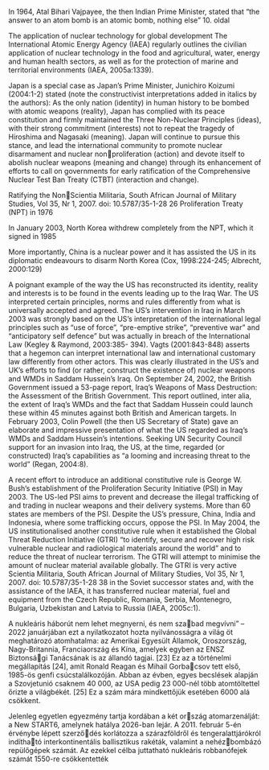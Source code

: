 In 1964, Atal Bihari Vajpayee, the then Indian Prime Minister, stated that “the answer to an atom bomb is an atomic bomb, nothing else”
10. oldal

The application of nuclear technology for global development The International Atomic Energy Agency (IAEA) regularly outlines the civilian application of nuclear technology in the food and agricultural, water, energy and human health sectors, as well as for the protection of marine and territorial environments (IAEA, 2005a:1339).

Japan is a special case as Japan’s Prime Minister, Junichiro Koizumi (2004:1-2) stated (note the constructivist interpretations added in italics by the authors): As the only nation (identity) in human history to be bombed with atomic weapons (reality), Japan has complied with its peace constitution and firmly maintained the Three Non-Nuclear Principles (ideas), with their strong commitment (interests) not to repeat the tragedy of Hiroshima and Nagasaki (meaning). Japan will continue to pursue this stance, and lead the international community to promote nuclear disarmament and nuclear nonproliferation (action) and devote itself to abolish nuclear weapons (meaning and change) through its enhancement of efforts to call on governments for early ratification of the Comprehensive Nuclear Test Ban Treaty (CTBT) (interaction and change).

Ratifying the NonScientia Militaria, South African Journal of Military Studies, Vol 35, Nr 1, 2007. doi: 10.5787/35-1-28 26 Proliferation Treaty (NPT) in 1976


In January 2003, North Korea withdrew completely from the NPT, which it signed in 1985

More importantly, China is a nuclear power and it has assisted the US in its diplomatic endeavours to disarm North Korea (Cox, 1998:224-245; Albrecht, 2000:129)


A poignant example of the way the US has reconstructed its identity, reality and interests is to be found in the events leading up to the Iraq War. The US interpreted certain principles, norms and rules differently from what is universally accepted and agreed. The US’s intervention in Iraq in March 2003 was strongly based on the US’s interpretation of the international legal principles such as “use of force”, “pre-emptive strike”, “preventive war” and “anticipatory self defence” but was actually in breach of the International Law (Kegley & Raymond, 2003:385- 394). Vagts (2001:843-848) asserts that a hegemon can interpret international law and international customary law differently from other actors. This was clearly illustrated in the US’s and UK’s efforts to find (or rather, construct the existence of) nuclear weapons and WMDs in Saddam Hussein’s Iraq. On September 24, 2002, the British Government issued a 53-page report, Iraq’s Weapons of Mass Destruction: the Assessment of the British Government. This report outlined, inter alia, the extent of Iraq’s WMDs and the fact that Saddam Hussein could launch these within 45 minutes against both British and American targets. In February 2003, Colin Powell (the then US Secretary of State) gave an elaborate and impressive presentation of what the US regarded as Iraq’s WMDs and Saddam Hussein’s intentions. Seeking UN Security Council support for an invasion into Iraq, the US, at the time, regarded (or constructed) Iraq’s capabilities as “a looming and increasing threat to the world” (Regan, 2004:8).



A recent effort to introduce an additional constitutive rule is George W. Bush’s establishment of the Proliferation Security Initiative (PSI) in May 2003. The US-led PSI aims to prevent and decrease the illegal trafficking of and trading in nuclear weapons and their delivery systems. More than 60 states are members of the PSI. Despite the US’s pressure, China, India and Indonesia, where some trafficking occurs, oppose the PSI. In May 2004, the US institutionalised another constitutive rule when it established the Global Threat Reduction Initiative (GTRI) “to identify, secure and recover high risk vulnerable nuclear and radiological materials around the world” and to reduce the threat of nuclear terrorism. The GTRI will attempt to minimise the amount of nuclear material available globally. The GTRI is very active Scientia Militaria, South African Journal of Military Studies, Vol 35, Nr 1, 2007. doi: 10.5787/35-1-28 38 in the Soviet successor states and, with the assistance of the IAEA, it has transferred nuclear material, fuel and equipment from the Czech Republic, Romania, Serbia, Montenegro, Bulgaria, Uzbekistan and Latvia to Russia (IAEA, 2005c:1).



A nukleáris háborút nem lehet megnyerni, és nem szabad megvívni” – 2022 januárjában ezt a nyilatkozatot hozta nyilvánosságra a világ öt meghatározó atomhatalma: az Amerikai Egyesült Államok, Oroszország, Nagy-Britannia, Franciaország és Kína, amelyek egyben az ENSZ Biztonsági Tanácsának is az állandó tagjai. [23] Ez az a történelmi megállapítás [24], amit Ronald Reagan és Mihail Gorbacsov tett első, 1985-ös genfi csúcstalálkozóján. Abban az évben, egyes becslések alapján a Szovjetunió csaknem 40 000, az USA pedig 23 000-nél több atomtöltettel őrizte a világbékét. [25] Ez a szám mára mindkettőjük esetében 6000 alá csökkent.


Jelenleg egyetlen egyezmény tartja kordában a két ország atomarzenálját: a New START6, amelynek hatálya 2026-ban lejár. A 2011. február 5-én érvénybe lépett szerződés korlátozza a szárazföldről és tengeralattjárókról indítható interkontinentális ballisztikus rakéták, valamint a nehézbombázó repülőgépek számát. Az ezekkel célba juttatható nukleáris robbanófejek számát 1550-re csökkentették
